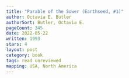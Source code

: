 ```yaml
---
title: "Parable of the Sower (Earthseed, #1)"
author: Octavia E. Butler
authorSort: Butler, Octavia E.
pageCount: 345
date: 2022-05-22
written: 1993
stars: 4
layout: post
category: book
tags: read unreviewed
mapping: USA, North America
---
```

